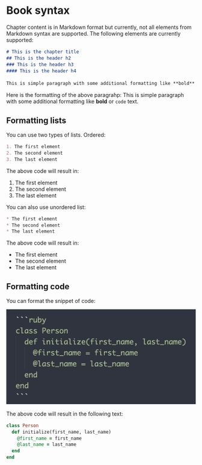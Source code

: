 # Book syntax

Chapter content is in Markdown format but currently, not all elements from Markdown syntax are supported. The following elements are currently supported:

```markdown
# This is the chapter title
## This is the header h2
### This is the header h3
#### This is the header h4

This is simple paragraph with some additional formatting like **bold** or `code` text.
```

Here is the formatting of the above paragrahp: This is simple paragraph with some additional formatting like **bold** or `code` text.

## Formatting lists

You can use two types of lists. Ordered:

```markdown
1. The first element
2. The second element
3. The last element
```

The above code will result in:

1. The first element
2. The second element
3. The last element

You can also use unordered list:

```markdown
* The first element
* The second element
* The last element
```

The above code will result in:

* The first element
* The second element
* The last element

## Formatting code

You can format the snippet of code:

![](./images/ruby.jpg)

The above code will result in the following text:

```ruby
class Person
  def initialize(first_name, last_name)
    @first_name = first_name
    @last_name = last_name
  end
end
```
